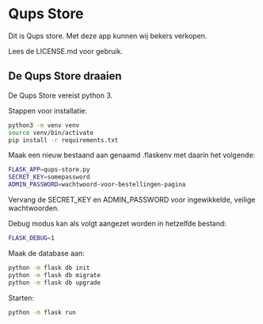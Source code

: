 # Qups Store
Dit is Qups store. Met deze app kunnen wij bekers verkopen.

Lees de LICENSE.md voor gebruik.

## De Qups Store draaien

De Qups Store vereist python 3.

Stappen voor installatie:
```bash
python3 -m venv venv
source venv/bin/activate
pip install -r requirements.txt
```

Maak een nieuw bestaand aan genaamd .flaskenv met daarin het volgende:
```bash
FLASK_APP=qups-store.py
SECRET_KEY=somepassword
ADMIN_PASSWORD=wachtwoord-voor-bestellingen-pagina
```
Vervang de SECRET_KEY en ADMIN_PASSWORD voor ingewikkelde, veilige wachtwoorden.

Debug modus kan als volgt aangezet worden in hetzelfde bestand:
```bash
FLASK_DEBUG=1
```

Maak de database aan:
```bash
python -m flask db init
python -m flask db migrate
python -m flask db upgrade
```

Starten:
```bash
python -m flask run
```
